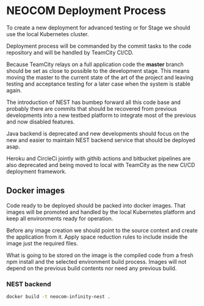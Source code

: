 # NEOCOM Deployment Process
To create a new deployment for advanced testing or for Stage we should use the local Kubernetes cluster.

Deployment process will be commanded by the commit tasks to the code repository and will be handled by TeamCity CI/CD.

Because TeamCity relays on a full application code the **master** branch should be set as close to possible to the development stage. This means moving the master to the current state of the art of the project and leaving testing and acceptance testing for a later case when the system is stable again.

The introduction of NEST has bumbep forward all this code base and probably there are commits that should be recovered from previous developments into a new testbed platform to integrate most of the previous and now disabled features.

Java backend is deprecated and new developments should focus on the new and easier to maintain NEST backend service that should be deployed asap.

Heroku and CircleCi jointly with githib actions and bitbucket pipelines are also deprecated and being moved to local with TeamCity as the new CI/CD deployment framework.

## Docker images
Code ready to be deployed should be packed into docker images. That images will be promoted and handled by the local Kubernetes platform and keep all environments ready for operation.

Before any image creation we should point to the source context and create the application from it. Apply space reduction rules to include inside the image just the required files.

What is going to be stored on the image is the compiled code from a fresh npm install and the selected environment build process. Images will not depend on the previous build contents nor need any previous build.

### NEST backend
````bash
docker build -t neocom-infinity-nest .
````

